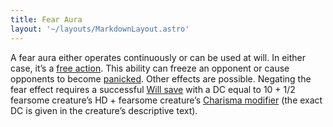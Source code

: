 ```yaml
---
title: Fear Aura
layout: '~/layouts/MarkdownLayout.astro'
---
```

A fear aura either operates continuously or can be used at will. In either
case, it’s a [free action](/modern.d20.srd/combat/action.types). This ability
can freeze an opponent or cause opponents to become
[panicked](/modern.d20.srd/conditions). Other effects are possible.
Negating the fear effect requires a successful [Will save](/modern.d20.srd/basics/saving.throws) with a DC equal to 10 + 1/2
fearsome creature’s HD + fearsome creature’s [Charisma modifier](/modern.d20.srd/basics/saving.throws) (the exact DC is given in the
creature’s descriptive text).

